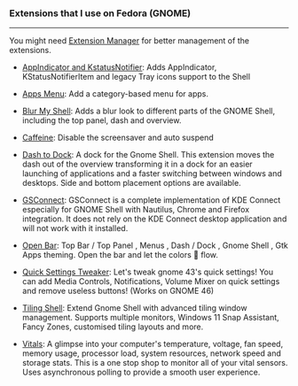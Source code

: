 ### Extensions that I use on Fedora (GNOME)
---
You might need [Extension Manager](https://flathub.org/apps/com.mattjakeman.ExtensionManager) for better management of the extensions.

- [AppIndicator and KstatusNotifier](https://extensions.gnome.org/extension/615/appindicator-support): Adds AppIndicator, KStatusNotifierItem and legacy Tray icons support to the Shell

- [Apps Menu](https://extensions.gnome.org/extension/6/applications-menu): Add a category-based menu for apps.

- [Blur My Shell](https://extensions.gnome.org/extension/3193/blur-my-shell): Adds a blur look to different parts of the GNOME Shell, including the top panel, dash and overview.

- [Caffeine](https://extensions.gnome.org/extension/517/caffeine): Disable the screensaver and auto suspend

- [Dash to Dock](https://extensions.gnome.org/extension/307/dash-to-dock): A dock for the Gnome Shell. This extension moves the dash out of the overview transforming it in a dock for an easier launching of applications and a faster switching between windows and desktops. Side and bottom placement options are available.

- [GSConnect](https://extensions.gnome.org/extension/1319/gsconnect/): GSConnect is a complete implementation of KDE Connect especially for GNOME Shell with Nautilus, Chrome and Firefox integration. It does not rely on the KDE Connect desktop application and will not work with it installed.

- [Open Bar](https://extensions.gnome.org/extension/6580/open-bar/): Top Bar / Top Panel , Menus , Dash / Dock , Gnome Shell , Gtk Apps theming. Open the bar and let the colors 🍹 flow.

- [Quick Settings Tweaker](https://extensions.gnome.org/extension/5446/quick-settings-tweaker/): Let's tweak gnome 43's quick settings! You can add Media Controls, Notifications, Volume Mixer on quick settings and remove useless buttons! (Works on GNOME 46)

- [Tiling Shell](https://extensions.gnome.org/extension/7065/tiling-shell/): Extend Gnome Shell with advanced tiling window management. Supports multiple monitors, Windows 11 Snap Assistant, Fancy Zones, customised tiling layouts and more.

- [Vitals](https://extensions.gnome.org/extension/1460/vitals/): A glimpse into your computer's temperature, voltage, fan speed, memory usage, processor load, system resources, network speed and storage stats. This is a one stop shop to monitor all of your vital sensors. Uses asynchronous polling to provide a smooth user experience.